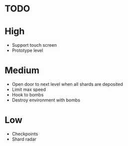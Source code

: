 # TODO

# High

- Support touch screen
- Prototype level

# Medium

- Open door to next level when all shards are deposited
- Limit max speed
- Hook to bombs
- Destroy environment with bombs

# Low

- Checkpoints
- Shard radar